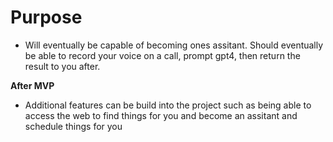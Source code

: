 # Purpose

* Will eventually be capable of becoming ones assitant. Should eventually be able to record your voice on a call, prompt gpt4, then return the result to you after.

**After MVP**
* Additional features can be build into the project such as being able to access the web to find things for you and become an assitant and schedule things for you
